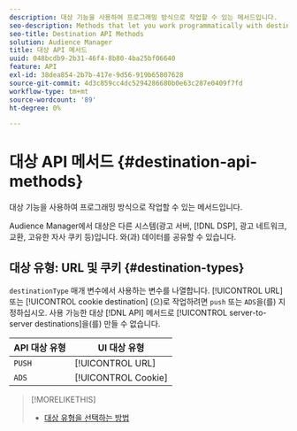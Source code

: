 ```yaml
---
description: 대상 기능을 사용하여 프로그래밍 방식으로 작업할 수 있는 메서드입니다.
seo-description: Methods that let you work programmatically with destination features.
seo-title: Destination API Methods
solution: Audience Manager
title: 대상 API 메서드
uuid: 048bcdb9-2b31-46f4-8b80-4ba25bf06640
feature: API
exl-id: 38dea854-2b7b-417e-9d56-919b65807628
source-git-commit: 4d3c859cc4dc5294286680b0e63c287e0409f7fd
workflow-type: tm+mt
source-wordcount: '89'
ht-degree: 0%

---
```


# 대상 API 메서드 {#destination-api-methods}

대상 기능을 사용하여 프로그래밍 방식으로 작업할 수 있는 메서드입니다.

<!-- c_destinations_api.xml -->

Audience Manager에서 대상은 다른 시스템(광고 서버, [!DNL DSP], 광고 네트워크, 교환, 고유한 자사 쿠키 등)입니다. 와(과) 데이터를 공유할 수 있습니다.

## 대상 유형: URL 및 쿠키 {#destination-types}

`destinationType` 매개 변수에서 사용하는 변수를 나열합니다. [!UICONTROL URL] 또는 [!UICONTROL cookie destination] (으)로 작업하려면 `push` 또는 `ADS`을(를) 지정하십시오. 사용 가능한 대상 [!DNL API] 메서드로 [!UICONTROL server-to-server destinations]을(를) 만들 수 없습니다.

<!-- r_destination_types.xml -->

| API 대상 유형 | UI 대상 유형 |
|---|---|
| `PUSH` | [!UICONTROL URL] |
| `ADS` | [!UICONTROL Cookie] |

>[!MORELIKETHIS]
>
>* [대상 유형을 선택하는 방법](../../../features/destinations/destinations.md)
